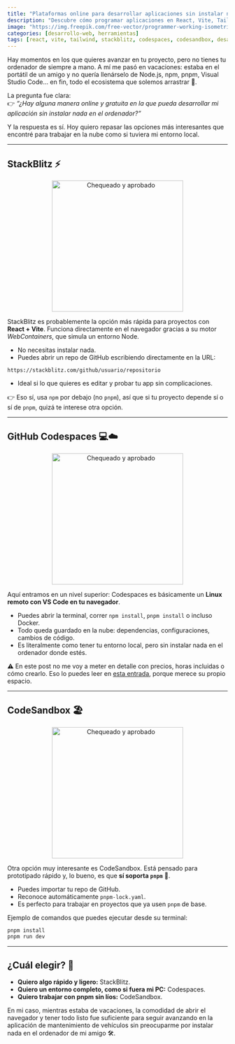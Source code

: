 ```yaml
---
title: "Plataformas online para desarrollar aplicaciones sin instalar nada en tu ordenador"
description: "Descubre cómo programar aplicaciones en React, Vite, Tailwind y más desde el navegador, sin necesidad de instalar Node ni editores de código. Ideal para vacaciones o equipos prestados."
image: "https://img.freepik.com/free-vector/programmer-working-isometric-style_52683-16805.jpg"
categories: [desarrollo-web, herramientas]
tags: [react, vite, tailwind, stackblitz, codespaces, codesandbox, desarrollo-online]
---
```


Hay momentos en los que quieres avanzar en tu proyecto, pero no tienes tu ordenador de siempre a mano. A mí me pasó en vacaciones: estaba en el portátil de un amigo y no quería llenárselo de Node.js, npm, pnpm, Visual Studio Code… en fin, todo el ecosistema que solemos arrastrar 🧳.  

La pregunta fue clara:  
👉 *“¿Hay alguna manera online y gratuita en la que pueda desarrollar mi aplicación sin instalar nada en el ordenador?”*  

Y la respuesta es sí. Hoy quiero repasar las opciones más interesantes que encontré para trabajar en la nube como si tuviera mi entorno local.  

---

## StackBlitz ⚡

<div style="text-align: center;">
  <img src="https://media.giphy.com/media/Ws6T5PN7wHv3cY8xy8/giphy.gif" alt="Chequeado y aprobado" width="300" />
</div>


StackBlitz es probablemente la opción más rápida para proyectos con **React + Vite**. Funciona directamente en el navegador gracias a su motor *WebContainers*, que simula un entorno Node.  

- No necesitas instalar nada.  
- Puedes abrir un repo de GitHub escribiendo directamente en la URL:  

```text
https://stackblitz.com/github/usuario/repositorio
````

* Ideal si lo que quieres es editar y probar tu app sin complicaciones.

👉 Eso sí, usa `npm` por debajo (no `pnpm`), así que si tu proyecto depende sí o sí de `pnpm`, quizá te interese otra opción.

---

## GitHub Codespaces 💻☁️

<div style="text-align: center;">
  <img src="https://media.giphy.com/media/EZr27ZbJwmjE9PGyLN/giphy.gif" alt="Chequeado y aprobado" width="300" />
</div>

Aquí entramos en un nivel superior: Codespaces es básicamente un **Linux remoto con VS Code en tu navegador**.

* Puedes abrir la terminal, correr `npm install`, `pnpm install` o incluso Docker.
* Todo queda guardado en la nube: dependencias, configuraciones, cambios de código.
* Es literalmente como tener tu entorno local, pero sin instalar nada en el ordenador donde estés.

⚠️ En este post no me voy a meter en detalle con precios, horas incluidas o cómo crearlo. Eso lo puedes leer en [esta entrada](https://jorgerosa.dev/posts/github-codespaces-desarrollar-en-entorno-linux-en-la-nube), porque merece su propio espacio.

---

## CodeSandbox 🏖️

<div style="text-align: center;">
  <img src="https://media.giphy.com/media/QHE5gWI0QjqF2/giphy.gif" alt="Chequeado y aprobado" width="300" />
</div>

Otra opción muy interesante es CodeSandbox.
Está pensado para prototipado rápido y, lo bueno, es que **sí soporta `pnpm`** 🎉.

* Puedes importar tu repo de GitHub.
* Reconoce automáticamente `pnpm-lock.yaml`.
* Es perfecto para trabajar en proyectos que ya usen `pnpm` de base.

Ejemplo de comandos que puedes ejecutar desde su terminal:

```bash
pnpm install
pnpm run dev
```

---

## ¿Cuál elegir? 🤔

* **Quiero algo rápido y ligero:** StackBlitz.
* **Quiero un entorno completo, como si fuera mi PC:** Codespaces.
* **Quiero trabajar con pnpm sin líos:** CodeSandbox.

En mi caso, mientras estaba de vacaciones, la comodidad de abrir el navegador y tener todo listo fue suficiente para seguir avanzando en la aplicación de mantenimiento de vehículos sin preocuparme por instalar nada en el ordenador de mi amigo 🛠️.
